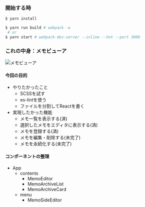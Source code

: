 ### 開始する時

```sh
$ yarn install

$ yarn run build # webpack -w
 # or
$ yarn start # webpack-dev-server --inline --hot --port 3000 
```

### これの中身：メモビューア

![メモビューア](http://www.rinsymbol.sakura.ne.jp/github_images/my_react_study_memo_app.png "メモビューア")

#### 今回の目的

* やりたかったこと
  * SCSSを試す
  * es-lintを使う
  * ファイルを分割してReactを書く
* 実現したかった機能
  * メモ一覧を表示する(済)
  * 選択したメモをエディタに表示する(済)
  * メモを登録する(済)
  * メモを編集・削除する(未完了)
  * メモを永続化する(未完了)

#### コンポーネントの整理

* App
  * contents
    * MemoEditor
    * MemoArchiveList
    * MemoArchiveCard
  * menu
      * MemoSideEditor

